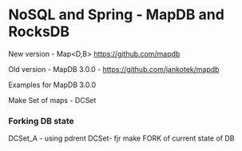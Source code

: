# NoSQL and Spring - MapDB and RocksDB

New version - Map<D,B> https://github.com/mapdb

Old version - MapDB 3.0.0 - https://github.com/jankotek/mapdb

Examples for MapDB 3.0.0

Make Set of maps - DCSet

### Forking DB state
DCSet_A - using pdrent DCSet- fjr make FORK of current state of DB